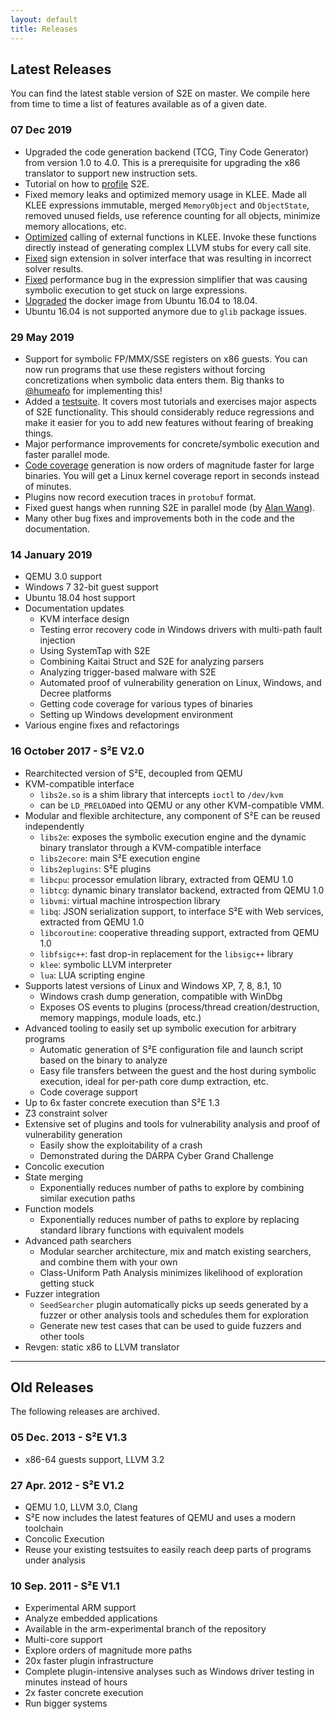 ```yaml
---
layout: default
title: Releases
---
```


## Latest Releases

You can find the latest stable version of S2E on master. We compile here from time to time a list of features
available as of a given date.

### 07 Dec 2019
 * Upgraded the code generation backend (TCG, Tiny Code Generator) from version 1.0 to 4.0.
   This is a prerequisite for upgrading the x86 translator to support new instruction sets.
 * Tutorial on how to [profile](https://s2e.systems/docs/Profiling/ProfilingS2E.html) S2E.
 * Fixed memory leaks and optimized memory usage in KLEE. Made all KLEE expressions immutable, merged ``MemoryObject``
   and ``ObjectState``, removed unused fields, use reference counting for all objects, minimize memory allocations, etc.
 * [Optimized](https://github.com/S2E/klee/commit/afaaaaebf0815fa3755cdf07e818efb77c16234d) calling of external
   functions in KLEE. Invoke these functions directly instead of generating complex LLVM stubs for every call site.
 * [Fixed](https://github.com/S2E/klee/commit/3216200aaacae7f124803acbcd79b05855f432d2)
   sign extension in solver interface that was resulting in incorrect solver results.
 * [Fixed](https://github.com/S2E/klee/commit/823ca86f6ca5d03bdbe75d6c1e319b7a7f9d52c8) performance bug in the
   expression simplifier that was causing symbolic execution to get stuck on large expressions.
 * [Upgraded](https://github.com/S2E/build-scripts/commit/9802fee21cc8da3321da72cce237551e280498a7) the docker image
   from Ubuntu 16.04 to 18.04.
 * Ubuntu 16.04 is not supported anymore due to `glib` package issues.


### 29 May 2019
 * Support for symbolic FP/MMX/SSE registers on x86 guests. You can now run programs that use these registers
   without forcing concretizations when symbolic data enters them. Big thanks to [@humeafo](https://github.com/humeafo)
   for implementing this!
 * Added a [testsuite](http://s2e.systems/docs/Testsuite.html). It covers most tutorials and exercises major aspects
   of S2E functionality. This should considerably reduce regressions and make it easier for you to add new features
   without fearing of breaking things.
 * Major performance improvements for concrete/symbolic execution and faster parallel mode.
 * [Code coverage](http://s2e.systems/docs/Howtos/Coverage/index.html) generation is now orders of magnitude faster
   for large binaries. You will get a Linux kernel coverage report in seconds instead of minutes.
 * Plugins now record execution traces in ``protobuf`` format.
 * Fixed guest hangs when running S2E in parallel mode (by
   [Alan Wang](https://www.linkedin.com/in/zhongjie-wang-09001922/)).
 * Many other bug fixes and improvements both in the code and the documentation.


### 14 January 2019

 * QEMU 3.0 support
 * Windows 7 32-bit guest support
 * Ubuntu 18.04 host support
 * Documentation updates
    * KVM interface design
    * Testing error recovery code in Windows drivers with multi-path fault injection
    * Using SystemTap with S2E
    * Combining Kaitai Struct and S2E for analyzing parsers
    * Analyzing trigger-based malware with S2E
    * Automated proof of vulnerability generation on Linux, Windows, and Decree platforms
    * Getting code coverage for various types of binaries
    * Setting up Windows development environment
 * Various engine fixes and refactorings


### 16 October 2017 - S²E V2.0

 * Rearchitected version of S²E, decoupled from QEMU
 * KVM-compatible interface
   * ``libs2e.so`` is a shim library that intercepts ``ioctl`` to ``/dev/kvm``
   * can be ``LD_PRELOAD``ed into QEMU or any other KVM-compatible VMM.
 * Modular and flexible architecture, any component of S²E can be reused independently
   * ``libs2e``: exposes the symbolic execution engine and the dynamic binary translator through a KVM-compatible
     interface
   * ``libs2ecore``: main S²E execution engine
   * ``libs2eplugins``: S²E plugins
   * ``libcpu``: processor emulation library, extracted from QEMU 1.0
   * ``libtcg``: dynamic binary translator backend, extracted from QEMU 1.0
   * ``libvmi``: virtual machine introspection library
   * ``libq``: JSON serialization support, to interface S²E with Web services, extracted from QEMU 1.0
   * ``libcoroutine``: cooperative threading support, extracted from QEMU 1.0
   * ``libfsigc++``: fast drop-in replacement for the ``libsigc++`` library
   * ``klee``: symbolic LLVM interpreter
   * ``lua``: LUA scripting engine
 * Supports latest versions of Linux and Windows XP, 7, 8, 8.1, 10
   * Windows crash dump generation, compatible with WinDbg
   * Exposes OS events to plugins (process/thread creation/destruction, memory mappings, module loads, etc.)
 * Advanced tooling to easily set up symbolic execution for arbitrary programs
   * Automatic generation of S²E configuration file and launch script based on the binary to analyze
   * Easy file transfers between the guest and the host during symbolic execution, ideal for per-path core dump
     extraction, etc.
   * Code coverage support
 * Up to 6x faster concrete execution than S²E 1.3
 * Z3 constraint solver
 * Extensive set of plugins and tools for vulnerability analysis and proof of vulnerability generation
   * Easily show the exploitability of a crash
   * Demonstrated during the DARPA Cyber Grand Challenge
 * Concolic execution
 * State merging
   * Exponentially reduces number of paths to explore by combining similar execution paths
 * Function models
   * Exponentially reduces number of paths to explore by replacing standard library functions with equivalent models
 * Advanced path searchers
   * Modular searcher architecture, mix and match existing searchers, and combine them with your own
   * Class-Uniform Path Analysis minimizes likelihood of exploration getting stuck
 * Fuzzer integration
   * ``SeedSearcher`` plugin automatically picks up seeds generated by a fuzzer or other analysis tools and schedules
     them for exploration
   * Generate new test cases that can be used to guide fuzzers and other tools
 * Revgen: static x86 to LLVM translator

<hr/>

## Old Releases

The following releases are archived.

### 05 Dec. 2013 - S²E V1.3

  * x86-64 guests support, LLVM 3.2

### 27 Apr. 2012 - S²E V1.2

  * QEMU 1.0, LLVM 3.0, Clang
  * S²E now includes the latest features of QEMU and uses a modern toolchain
  * Concolic Execution
  * Reuse your existing testsuites to easily reach deep parts of programs under analysis

### 10 Sep. 2011 - S²E V1.1

  * Experimental ARM support
  * Analyze embedded applications
  * Available in the arm-experimental branch of the repository
  * Multi-core support
  * Explore orders of magnitude more paths
  * 20x faster plugin infrastructure
  * Complete plugin-intensive analyses such as Windows driver testing in minutes instead of hours
  * 2x faster concrete execution
  * Run bigger systems
